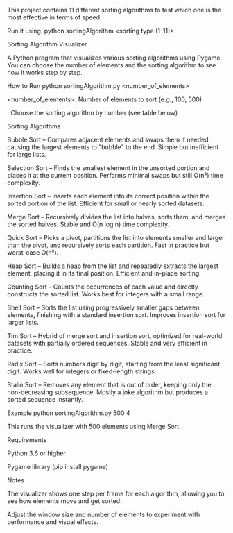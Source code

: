 This project contains 11 different sorting algorithms to test which one is the most effective in terms of speed.

Run it using. python sortingAlgorithm <number of bars> <sorting type (1-11)>



Sorting Algorithm Visualizer

A Python program that visualizes various sorting algorithms using Pygame. You can choose the number of elements and the sorting algorithm to see how it works step by step.

How to Run
python sortingAlgorithm.py <number_of_elements> <sortingType>

<number_of_elements>: Number of elements to sort (e.g., 100, 500)

<sortingType>: Choose the sorting algorithm by number (see table below)

Sorting Algorithms

Bubble Sort – Compares adjacent elements and swaps them if needed, causing the largest elements to "bubble" to the end. Simple but inefficient for large lists.

Selection Sort – Finds the smallest element in the unsorted portion and places it at the current position. Performs minimal swaps but still O(n²) time complexity.

Insertion Sort – Inserts each element into its correct position within the sorted portion of the list. Efficient for small or nearly sorted datasets.

Merge Sort – Recursively divides the list into halves, sorts them, and merges the sorted halves. Stable and O(n log n) time complexity.

Quick Sort – Picks a pivot, partitions the list into elements smaller and larger than the pivot, and recursively sorts each partition. Fast in practice but worst-case O(n²).

Heap Sort – Builds a heap from the list and repeatedly extracts the largest element, placing it in its final position. Efficient and in-place sorting.

Counting Sort – Counts the occurrences of each value and directly constructs the sorted list. Works best for integers with a small range.

Shell Sort – Sorts the list using progressively smaller gaps between elements, finishing with a standard insertion sort. Improves insertion sort for larger lists.

Tim Sort – Hybrid of merge sort and insertion sort, optimized for real-world datasets with partially ordered sequences. Stable and very efficient in practice.

Radix Sort – Sorts numbers digit by digit, starting from the least significant digit. Works well for integers or fixed-length strings.

Stalin Sort – Removes any element that is out of order, keeping only the non-decreasing subsequence. Mostly a joke algorithm but produces a sorted sequence instantly.

Example
python sortingAlgorithm.py 500 4


This runs the visualizer with 500 elements using Merge Sort.

Requirements

Python 3.6 or higher

Pygame library (pip install pygame)

Notes

The visualizer shows one step per frame for each algorithm, allowing you to see how elements move and get sorted.

Adjust the window size and number of elements to experiment with performance and visual effects.
